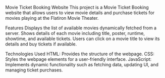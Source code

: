 Movie Ticket Booking Website
This project is a Movie Ticket Booking website that allows users to view movie details and purchase tickets for movies playing at the Flatiron Movie Theater.

Features
Displays the list of available movies dynamically fetched from a server.
Shows details of each movie including title, poster, runtime, showtime, and available tickets.
Users can click on a movie title to view its details and buy tickets if available.

Technologies Used
HTML: Provides the structure of the webpage.
CSS: Styles the webpage elements for a user-friendly interface.
JavaScript: Implements dynamic functionality such as fetching data, updating UI, and managing ticket purchases.
